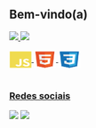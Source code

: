 ## Bem-vindo(a)

 <div>
   <a href="https://github.com/abeatrizb">
   <img height="180em" src="https://github-readme-stats.vercel.app/api?username=abeatrizb&show_icons=true&theme=material-palenight&include_all_commits=true&count_private=true"/>
   <img height="180em" src="https://github-readme-stats.vercel.app/api/top-langs/?username=abeatrizb&layout=compact&langs_count=6&theme=material-palenight"/>
</div>
    
<div style="display: inline_block"><br>
  <img align="center" alt="Js" height="30" width="40" src="https://raw.githubusercontent.com/devicons/devicon/master/icons/javascript/javascript-plain.svg">
  <img align="center" alt="HTML" height="30" width="40" src="https://raw.githubusercontent.com/devicons/devicon/master/icons/html5/html5-original.svg">
  <img align="center" alt="CSS" height="30" width="40" src="https://raw.githubusercontent.com/devicons/devicon/master/icons/css3/css3-original.svg">
</div>
 
<br>
 
### Redes sociais 
 
<div> 
 <a href="https://discord.gg/abeatrizb" target="_blank"><img src="https://img.shields.io/badge/Discord-7289DA?style=for-the-badge&logo=discord&logoColor=white" target="_blank"></a> 
  <a href="https://www.linkedin.com/in/ricardohdias" target="_blank"><img src="https://img.shields.io/badge/-LinkedIn-%230077B5?style=for-the-badge&logo=linkedin&logoColor=white" target="_blank"></a>
</div>

